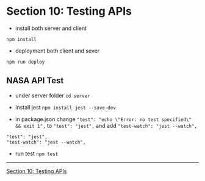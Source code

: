 #   Section 10: Testing APIs

-   install both server and client

```
npm install
```

-   deployment both client and sever

```
npm run deploy
```

## NASA API Test

- under server folder `cd server`

- install jest `npm install jest --save-dev`

-   in package.json change `"test": "echo \"Error: no test specified\" && exit 1",` to `"test": "jest",` and add `"test-watch": "jest --watch",`

```
"test": "jest",
"test-watch": "jest --watch",
```

- run test `npm test`


---

[Section 10: Testing APIs](../../contents/Section-10_Testing-APIs.md) 